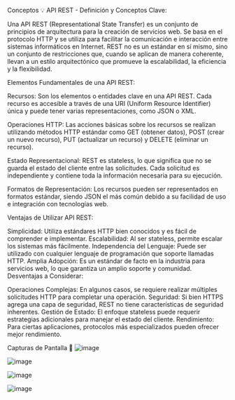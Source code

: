 Conceptos 💡
API REST - Definición y Conceptos Clave:

Una API REST (Representational State Transfer) es un conjunto de principios de arquitectura para la creación de servicios web. Se basa en el protocolo HTTP y se utiliza para facilitar la comunicación e interacción entre sistemas informáticos en Internet. REST no es un estándar en sí mismo, sino un conjunto de restricciones que, cuando se aplican de manera coherente, llevan a un estilo arquitectónico que promueve la escalabilidad, la eficiencia y la flexibilidad.

Elementos Fundamentales de una API REST:

Recursos: Son los elementos o entidades clave en una API REST. Cada recurso es accesible a través de una URI (Uniform Resource Identifier) única y puede tener varias representaciones, como JSON o XML.

Operaciones HTTP: Las acciones básicas sobre los recursos se realizan utilizando métodos HTTP estándar como GET (obtener datos), POST (crear un nuevo recurso), PUT (actualizar un recurso) y DELETE (eliminar un recurso).

Estado Representacional: REST es stateless, lo que significa que no se guarda el estado del cliente entre las solicitudes. Cada solicitud es independiente y contiene toda la información necesaria para su ejecución.

Formatos de Representación: Los recursos pueden ser representados en formatos estándar, siendo JSON el más común debido a su facilidad de uso e integración con tecnologías web.

Ventajas de Utilizar API REST:

Simplicidad: Utiliza estándares HTTP bien conocidos y es fácil de comprender e implementar.
Escalabilidad: Al ser stateless, permite escalar los sistemas más fácilmente.
Independencia del Lenguaje: Puede ser utilizado con cualquier lenguaje de programación que soporte llamadas HTTP.
Amplia Adopción: Es un estándar de facto en la industria para servicios web, lo que garantiza un amplio soporte y comunidad.
Desventajas a Considerar:

Operaciones Complejas: En algunos casos, se requiere realizar múltiples solicitudes HTTP para completar una operación.
Seguridad: Si bien HTTPS agrega una capa de seguridad, REST no tiene características de seguridad inherentes.
Gestión de Estado: El enfoque stateless puede requerir estrategias adicionales para manejar el estado del cliente.
Rendimiento: Para ciertas aplicaciones, protocolos más especializados pueden ofrecer mejor rendimiento.

Capturas de Pantalla 📸
![image](https://github.com/NeverMoore26/rev_2_gonzalo/assets/103721934/0531b636-aa28-4db1-a8fb-57403507353d)

![image](https://github.com/NeverMoore26/rev_2_gonzalo/assets/103721934/9452f2cb-40a0-40af-a5fc-35a792eb45f2)

![image](https://github.com/NeverMoore26/rev_2_gonzalo/assets/103721934/ff5128c1-822b-4d27-8d58-ce0616e05415)

![image](https://github.com/NeverMoore26/rev_2_gonzalo/assets/103721934/784629c1-191e-4494-b057-137a329ff9da)



